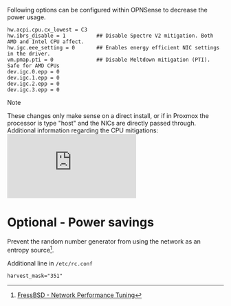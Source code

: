 Following options can be configured within OPNSense to decrease the power usage.

```
hw.acpi.cpu.cx_lowest = C3
hw.ibrs_disable = 1          ## Disable Spectre V2 mitigation. Both AMD and Intel CPU affect.
hw.igc.eee_setting = 0       ## Enables energy efficient NIC settings in the driver.
vm.pmap.pti = 0              ## Disable Meltdown mitigation (PTI). Safe for AMD CPUs
dev.igc.0.epp = 0
dev.igc.1.epp = 0
dev.igc.2.epp = 0
dev.igc.3.epp = 0
```
> [!NOTE]
> These changes only make sense on a direct install, or if in Proxmox the processor is type "host" and the NICs are directly passed through.
> Additional information regarding the CPU mitigations: ![OPNSense - Hardening](https://docs.opnsense.org/troubleshooting/hardening.html#spectre-and-meltdown)

# Optional - Power savings

Prevent the random number generator from using the network as an entropy source[^1].
[^1]: [FressBSD - Network Performance Tuning](https://wiki.freebsd.org/NetworkPerformanceTuning)

Additional line in `/etc/rc.conf`
```
harvest_mask="351"
```

